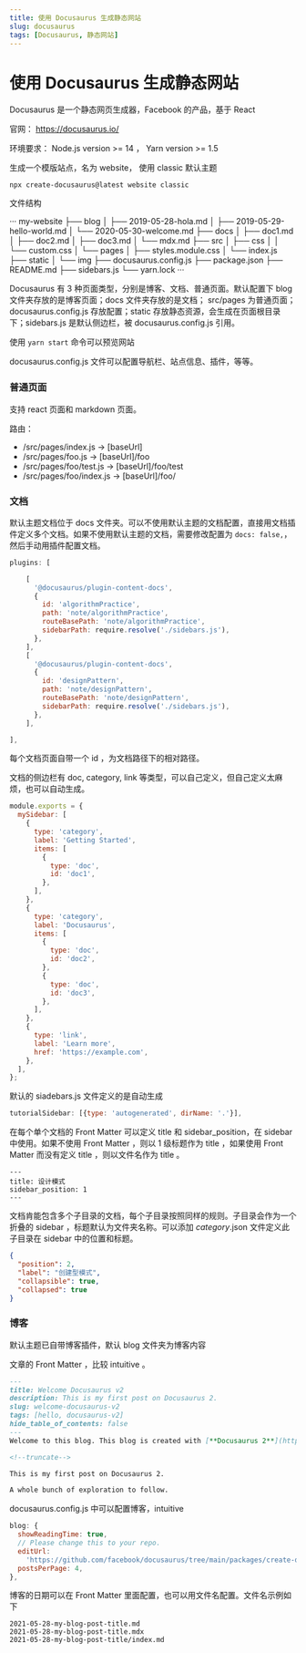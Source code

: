 ```yaml
---
title: 使用 Docusaurus 生成静态网站
slug: docusaurus
tags: [Docusaurus, 静态网站]
---
```


# 使用 Docusaurus 生成静态网站

Docusaurus 是一个静态网页生成器，Facebook 的产品，基于 React

<!--truncate-->

官网： https://docusaurus.io/


环境要求： Node.js version >= 14 ， Yarn version >= 1.5 

生成一个模版站点，名为 website， 使用 classic 默认主题

```
npx create-docusaurus@latest website classic
```

文件结构

···
my-website
├── blog
│   ├── 2019-05-28-hola.md
│   ├── 2019-05-29-hello-world.md
│   └── 2020-05-30-welcome.md
├── docs
│   ├── doc1.md
│   ├── doc2.md
│   ├── doc3.md
│   └── mdx.md
├── src
│   ├── css
│   │   └── custom.css
│   └── pages
│       ├── styles.module.css
│       └── index.js
├── static
│   └── img
├── docusaurus.config.js
├── package.json
├── README.md
├── sidebars.js
└── yarn.lock
···

Docusaurus 有 3 种页面类型，分别是博客、文档、普通页面。默认配置下 blog 文件夹存放的是博客页面；docs 文件夹存放的是文档； src/pages 为普通页面；docusaurus.config.js 存放配置；static 存放静态资源，会生成在页面根目录下；sidebars.js 是默认侧边栏，被 docusaurus.config.js 引用。

使用 `yarn start` 命令可以预览网站

docusaurus.config.js 文件可以配置导航栏、站点信息、插件，等等。

### 普通页面

支持 react 页面和 markdown 页面。

路由：

* /src/pages/index.js → [baseUrl]
* /src/pages/foo.js → [baseUrl]/foo
* /src/pages/foo/test.js → [baseUrl]/foo/test
* /src/pages/foo/index.js → [baseUrl]/foo/

### 文档



默认主题文档位于 docs 文件夹。可以不使用默认主题的文档配置，直接用文档插件定义多个文档。如果不使用默认主题的文档，需要修改配置为 `docs: false,`，然后手动用插件配置文档。

```js
plugins: [

    [
      '@docusaurus/plugin-content-docs',
      {
        id: 'algorithmPractice',
        path: 'note/algorithmPractice',
        routeBasePath: 'note/algorithmPractice',
        sidebarPath: require.resolve('./sidebars.js'),
      }, 
    ],
    [
      '@docusaurus/plugin-content-docs',
      {
        id: 'designPattern',
        path: 'note/designPattern',
        routeBasePath: 'note/designPattern',
        sidebarPath: require.resolve('./sidebars.js'),
      }, 
    ],

],
```

每个文档页面自带一个 id ，为文档路径下的相对路径。

文档的侧边栏有 doc, category, link 等类型，可以自己定义，但自己定义太麻烦，也可以自动生成。

```js
module.exports = {
  mySidebar: [
    {
      type: 'category',
      label: 'Getting Started',
      items: [
        {
          type: 'doc',
          id: 'doc1',
        },
      ],
    },
    {
      type: 'category',
      label: 'Docusaurus',
      items: [
        {
          type: 'doc',
          id: 'doc2',
        },
        {
          type: 'doc',
          id: 'doc3',
        },
      ],
    },
    {
      type: 'link',
      label: 'Learn more',
      href: 'https://example.com',
    },
  ],
};
```

默认的 siadebars.js 文件定义的是自动生成

```js
tutorialSidebar: [{type: 'autogenerated', dirName: '.'}],
```



在每个单个文档的 Front Matter 可以定义 title 和 sidebar_position，在 sidebar 中使用。如果不使用 Front Matter ，则以 1 级标题作为 title ，如果使用 Front Matter 而没有定义 title ，则以文件名作为 title 。

```
---
title: 设计模式
sidebar_position: 1
---
```

文档肯能包含多个子目录的文档，每个子目录按照同样的规则。子目录会作为一个折叠的 sidebar ，标题默认为文件夹名称。可以添加 _category_.json 文件定义此子目录在 sidebar 中的位置和标题。

```json
{
  "position": 2,
  "label": "创建型模式",
  "collapsible": true,
  "collapsed": true
}
```


### 博客

默认主题已自带博客插件，默认 blog 文件夹为博客内容

文章的 Front Matter ，比较 intuitive 。

```md
---
title: Welcome Docusaurus v2
description: This is my first post on Docusaurus 2.
slug: welcome-docusaurus-v2
tags: [hello, docusaurus-v2]
hide_table_of_contents: false
---
Welcome to this blog. This blog is created with [**Docusaurus 2**](https://docusaurus.io/).

<!--truncate-->

This is my first post on Docusaurus 2.

A whole bunch of exploration to follow.
```

docusaurus.config.js 中可以配置博客，intuitive

```js
blog: {
  showReadingTime: true,
  // Please change this to your repo.
  editUrl:
    'https://github.com/facebook/docusaurus/tree/main/packages/create-docusaurus/templates/shared/',
  postsPerPage: 4,
},
```

博客的日期可以在 Front Matter 里面配置，也可以用文件名配置。文件名示例如下

```
2021-05-28-my-blog-post-title.md
2021-05-28-my-blog-post-title.mdx
2021-05-28-my-blog-post-title/index.md
```